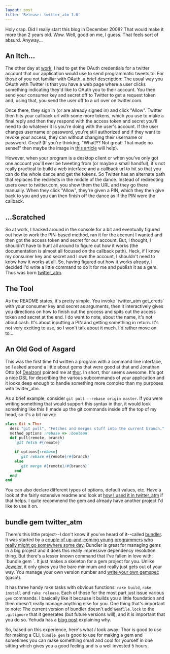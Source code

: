 ```yaml
---
layout: post
title: 'Release: twitter_atm 1.0'
---
```

Holy crap. Did I really start this blog in December 2008? That would make it more than 2 years old. Wow. Well, good on me, I guess. That feels sort of absurd. Anyway...

<h2>An Itch...</h2>
The other day at <a title="OtherInbox" href="http://www.otherinbox.com" target="_blank">work</a>, I had to get the OAuth credentials for a twitter account that our application would use to send programmatic tweets to. For those of you not familiar with OAuth, a brief description: The usual way you OAuth with Twitter is that you have a web page where a user clicks something indicating they'd like to OAuth you to their account. You then send your consumer key and secret off to Twitter to get a request token and, using that, you send the user off to a url over on twitter.com.

Once there, they sign in (or are already signed in) and click "Allow". Twitter then hits your callback url with some more tokens, which you use to make a final reply and then they respond with the access token and secret you'll need to do whatever it is you're doing with the user's account. If the user changes username or password, you're still authorized and if they want to revoke your access, they can without changing their username or password<em>. </em>Great! (If you're thinking, "What?!? Not great! That made no sense!" then maybe the image in <a title="OAuth Documentation on dev.twitter.com" href="http://dev.twitter.com/pages/auth#intro" target="_blank">this article</a> will help).

However, when your program is a desktop client or when you've only got one account you'll ever be tweeting from (or maybe a small handful), it's not really practical to build a web interface and a callback url to hit so that you can do the whole dance and get the tokens. So Twitter has an alternate path that replaces the redirects in the middle of the dance. Instead of redirecting users over to twitter.com, you show them the URL and they go there manually. When they click "Allow", they're given a PIN, which they then give back to you and you can then finish off the dance as if the PIN were the callback.

<h2>...Scratched</h2>
So at work, I hacked around in the console for a bit and eventually figured out how to work the PIN-based method, ran it for the account I wanted and then got the access token and secret for our account. But, I thought, I shouldn't have to hunt all around to figure out how it works (the documentation is almost all focused on the callback path). Heck, if I know my consumer key and secret and I own the account, I shouldn't need to know how it works at all. So, having figured out how it works already, I decided I'd write a little command to do it for me and publish it as a gem. Thus was born <a title="Github repo" href="https://github.com/benhamill/twitter_atm" target="_blank">twitter_atm</a>.

<h2>The Tool</h2>
As the README states, it's pretty simple. You invoke `twitter_atm get_creds` with your consumer key and secret as arguments, then it interactively gives you directions on how to finish out the process and spits out the access token and secret at the end. I do want to note, about the name, it's not about cash. It's about inputting a PIN and getting something in return. It's not very exciting to use, so I won't talk about it much. I'd rather move on to...

<h2>An Old God of Asgard</h2>
This was the first time I'd written a program with a command line interface, so I asked around a little about gems that were good at that and Jonathan Otto (of <a title="Dealzon main site." href="http://dealzon.com" target="_blank">Dealzon</a>) pointed me at <a title="thor gem on Github" href="https://github.com/wycats/thor" target="_blank">thor</a>. In short, thor seems awesome. It's got a nice DSL for describing the various subcommands of your application and it looks deep enough to handle something more complex than my purposes with twitter_atm.

As a brief example, consider `git pull --rebase origin master`. If you were writing something that would support this syntax in thor, it would look something like this (I made up the git commands inside off the top of my head, so it's a bit naive):

``` ruby
class Git < Thor
  desc "git pull", "Fetches and merges stuff into the current branch."
  method_options :rebase => :boolean
  def pull(remote, branch)
    `git fetch #{remote}`

    if options[:rebase]
      `git rebase #{remote}/#{branch}`
    else
      `git merge #{remote}/#{branch}`
    end
  end
end
```

You can also declare different types of options, default values, etc. Have a look at the fairly extensive readme and look at <a title="/bin/twitter_atm" href="https://github.com/benhamill/twitter_atm/blob/develop/bin/twitter_atm" target="_blank">how I used it in twitter_atm</a> if that helps. I quite recommend the gem and already have another project I'd like to use it on.

<h2>bundle gem twitter_atm</h2>
There's this little project--I don't know if you've heard of it--called <a title="Bundler website." href="http://gembundler.com/" target="_blank">bundler</a>. It was started by a <a title="Carl Lerche on Github" href="https://github.com/carllerche" target="_blank">couple of up-and-coming young programmers</a> <a title="Yehuda Katz on Github" href="https://github.com/wycats" target="_blank">who really might go somewhere some day</a>. Bundler is great for managing gems in a big project and it does this really impressive dependency resolution thing. But there's a lesser known command that I've fallen in love with: `bundle gem <gem_name>`. It just makes a skeleton for a gem project for you. Unlike <a title="Jeweler on Github" href="https://github.com/technicalpickles/jeweler" target="_blank">Jeweler</a>, it only gives you the bare minimum and really just gets out of your way. You manage your own version number and <a title="Yehuda on using .gemspec files &quot;correctly&quot;." href="http://yehudakatz.com/2010/04/02/using-gemspecs-as-intended/" target="_blank">write your own gemspec</a> (gasp!).

It has three handy rake tasks with obvious functions: `rake build`, `rake install` and `rake release`. Each of those for the most part just issue various `gem` commands. I basically like it because it builds you a little foundation and then doesn't really manage anything else for you. One thing that's important to note: The current version of bundler doesn't add `Gemfile.lock` to the `.gitignore` that it generates (but future versions will), and it is important that you do so. Yehuda has a <a title="Yehuda on Gemfile and .gemspec" href="http://yehudakatz.com/2010/12/16/clarifying-the-roles-of-the-gemspec-and-gemfile/" target="_blank">blog post</a> explaining why.

So, based on this experience, here's what <em>I</em> took away: Thor is good to use for making a CLI, `bundle gem` is good to use for making a gem and sometimes you can make something small and cool for yourself in one sitting which gives you a good feeling and is a well invested 5 hours.

